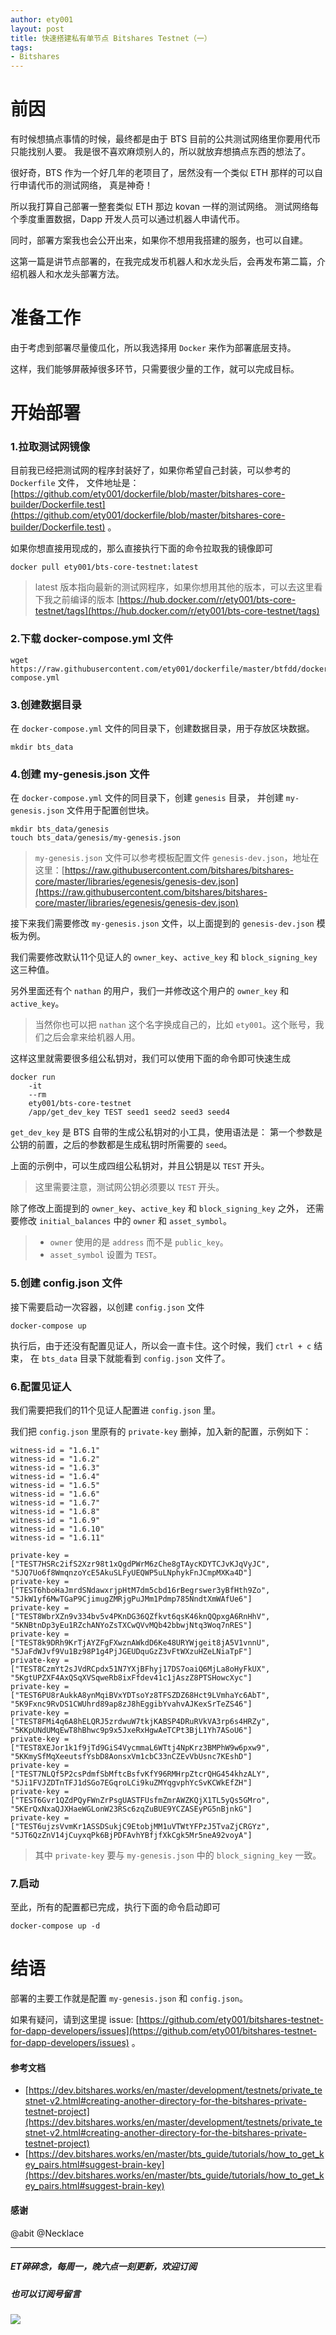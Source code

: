 ```yaml
---
author: ety001
layout: post
title: 快速搭建私有单节点 Bitshares Testnet（一）
tags:
- Bitshares
---
```

# 前因

有时候想搞点事情的时候，最终都是由于 BTS 目前的公共测试网络里你要用代币只能找别人要。
我是很不喜欢麻烦别人的，所以就放弃想搞点东西的想法了。

很好奇，BTS 作为一个好几年的老项目了，居然没有一个类似 ETH 那样的可以自行申请代币的测试网络，
真是神奇！

所以我打算自己部署一整套类似 ETH 那边 kovan 一样的测试网络。
测试网络每个季度重置数据，Dapp 开发人员可以通过机器人申请代币。

同时，部署方案我也会公开出来，如果你不想用我搭建的服务，也可以自建。

这第一篇是讲节点部署的，在我完成发币机器人和水龙头后，会再发布第二篇，介绍机器人和水龙头部署方法。

# 准备工作

由于考虑到部署尽量傻瓜化，所以我选择用 `Docker` 来作为部署底层支持。

这样，我们能够屏蔽掉很多环节，只需要很少量的工作，就可以完成目标。

# 开始部署

### 1.拉取测试网镜像

目前我已经把测试网的程序封装好了，如果你希望自己封装，可以参考的 `Dockerfile` 文件，
文件地址是：[https://github.com/ety001/dockerfile/blob/master/bitshares-core-builder/Dockerfile.test](https://github.com/ety001/dockerfile/blob/master/bitshares-core-builder/Dockerfile.test) 。

如果你想直接用现成的，那么直接执行下面的命令拉取我的镜像即可

```
docker pull ety001/bts-core-testnet:latest
```

> latest 版本指向最新的测试网程序，如果你想用其他的版本，可以去这里看下我之前编译的版本 [https://hub.docker.com/r/ety001/bts-core-testnet/tags](https://hub.docker.com/r/ety001/bts-core-testnet/tags)

### 2.下载 docker-compose.yml 文件

```
wget https://raw.githubusercontent.com/ety001/dockerfile/master/btfdd/docker-compose.yml
```

### 3.创建数据目录

在 `docker-compose.yml` 文件的同目录下，创建数据目录，用于存放区块数据。

```
mkdir bts_data
```

### 4.创建 my-genesis.json 文件

在 `docker-compose.yml` 文件的同目录下，创建 `genesis` 目录，
并创建 `my-genesis.json` 文件用于配置创世块。

```
mkdir bts_data/genesis
touch bts_data/genesis/my-genesis.json
```

> `my-genesis.json` 文件可以参考模板配置文件 `genesis-dev.json`，地址在这里：[https://raw.githubusercontent.com/bitshares/bitshares-core/master/libraries/egenesis/genesis-dev.json](https://raw.githubusercontent.com/bitshares/bitshares-core/master/libraries/egenesis/genesis-dev.json)

接下来我们需要修改 `my-genesis.json` 文件，以上面提到的 `genesis-dev.json` 模板为例。

我们需要修改默认11个见证人的 `owner_key`、`active_key` 和 `block_signing_key` 这三种值。

另外里面还有个 `nathan` 的用户，我们一并修改这个用户的 `owner_key` 和 `active_key`。

> 当然你也可以把 `nathan` 这个名字换成自己的，比如 `ety001`。这个账号，我们之后会拿来给机器人用。

这样这里就需要很多组公私钥对，我们可以使用下面的命令即可快速生成

```
docker run
    -it
    --rm
    ety001/bts-core-testnet
    /app/get_dev_key TEST seed1 seed2 seed3 seed4
```

`get_dev_key` 是 BTS 自带的生成公私钥对的小工具，使用语法是：
第一个参数是公钥的前置，之后的参数都是生成私钥时所需要的 `seed`。

上面的示例中，可以生成四组公私钥对，并且公钥是以 `TEST` 开头。

> 这里需要注意，测试网公钥必须要以 `TEST` 开头。

除了修改上面提到的 `owner_key`、`active_key` 和 `block_signing_key` 之外，
还需要修改 `initial_balances` 中的 `owner` 和 `asset_symbol`。

> * `owner` 使用的是 `address` 而不是 `public_key`。
> * `asset_symbol` 设置为 `TEST`。

### 5.创建 config.json 文件

接下需要启动一次容器，以创建 `config.json` 文件

```
docker-compose up
```

执行后，由于还没有配置见证人，所以会一直卡住。这个时候，我们 `ctrl + c` 结束，
在 `bts_data` 目录下就能看到 `config.json` 文件了。

### 6.配置见证人

我们需要把我们的11个见证人配置进 `config.json` 里。

我们把 `config.json` 里原有的 `private-key` 删掉，加入新的配置，示例如下：

```
witness-id = "1.6.1"
witness-id = "1.6.2"
witness-id = "1.6.3"
witness-id = "1.6.4"
witness-id = "1.6.5"
witness-id = "1.6.6"
witness-id = "1.6.7"
witness-id = "1.6.8"
witness-id = "1.6.9"
witness-id = "1.6.10"
witness-id = "1.6.11"

private-key = ["TEST7HSRc2ifS2Xzr98t1xQgdPWrM6zChe8gTAycKDYTCJvKJqVyJC", "5JQ7Uo6f8WmqnzoYcE5AkuSLFyUEQWP5uLNphykFnJCmpMXKa4D"]
private-key = ["TEST6hboHaJmrdSNdawxrjpHtM7dm5cbd16rBegrswer3yBfHth9Zo", "5JkW1yf6MwTGaP9CjimugZMRjgPuJMm1Pdmp785NndtXmWAfUe6"]
private-key = ["TEST8WbrXZn9v334bv5v4PKnDG36QZfkvt6qsK46knQQpxgA6RnHhV", "5KNBtnDp3yEu1RZchANYoZsTXCwQVvMQb42bbwjNtq3Woq7nRES"]
private-key = ["TEST8k9DRh9KrTjAYZFgFXwznAWkdD6Ke48URYWjgeit8jA5V1vnnU", "5JaFdWJvf9Vu1Bz98P1g4PjJGEUDquGzZ3vFtWXzuHZeLNiaTpF"]
private-key = ["TEST8CzmYt2sJVdRCpdx51N7YXjBFhyj17DS7oaiQ6MjLa8oHyFkUX", "5KgtUPZXF4AxQSqXVSqweRb8ixFfdev41c1jAszZ8PTSHowcXyc"]
private-key = ["TEST6PU8rAukkA8ynMqiBVxYDTsoYz8TFSZDZ68Hct9LVmhaYc6AbT", "5K9Fxnc9RvDS1CWUhrd89ap8zJ8hEggibYvahvAJKexSrTeZS46"]
private-key = ["TEST8FMi4q6A8hELQRJ5zrdwuW7tkjKABSP4DRuRVkVA3rp6s4HRZy", "5KKpUNdUMqEwT8hBhwc9p9x5JxeRxHgwAeTCPt3BjL1Yh7ASoU6"]
private-key = ["TEST8XEJor1k1f9jTd9GiS4VycmmaL6WTtj4NpKrz3BMPhW9w6pxw9", "5KKmySfMqXeeutsfYsbD8AonsxVm1cbC33nCZEvVbUsnc7KEshD"]
private-key = ["TEST7NLQf5P2csPdmfSbMftcBsfvKfY96RMHrpZtcrQHG454khzALY", "5Ji1FVJZDTnTFJ1dSGo7EGqroLCi9kuZMYqgvphYcSvKCWkEfZH"]
private-key = ["TEST6Gvr1QZdPQyFWnZrPsgUASTFUsfmZmrAWZKQjX1TL5yQs5GMro", "5KErQxNxaQJXHaeWGLonW23RSc6zqZuBUE9YCZASEyPG5nBjnkG"]
private-key = ["TEST6ujzsVvmKr1ASSDSukjC9EtobjMM1uVTWtYFPzJ5TvaZjCRGYz", "5JT6QzZnV14jCuyxqPk6BjPDFAvhYBfjfXkCgk5Mr5neA92voyA"]
```

> 其中 `private-key` 要与 `my-genesis.json` 中的 `block_signing_key` 一致。

### 7.启动

至此，所有的配置都已完成，执行下面的命令启动即可

```
docker-compose up -d
```

# 结语

部署的主要工作就是配置 `my-genesis.json` 和 `config.json`。

如果有疑问，请到这里提 issue: [https://github.com/ety001/bitshares-testnet-for-dapp-developers/issues](https://github.com/ety001/bitshares-testnet-for-dapp-developers/issues) 。

#### 参考文档
* [https://dev.bitshares.works/en/master/development/testnets/private_testnet-v2.html#creating-another-directory-for-the-bitshares-private-testnet-project](https://dev.bitshares.works/en/master/development/testnets/private_testnet-v2.html#creating-another-directory-for-the-bitshares-private-testnet-project)
* [https://dev.bitshares.works/en/master/bts_guide/tutorials/how_to_get_key_pairs.html#suggest-brain-key](https://dev.bitshares.works/en/master/bts_guide/tutorials/how_to_get_key_pairs.html#suggest-brain-key)

#### 感谢
@abit  @Necklace

---
##### ET碎碎念，每周一，晚六点一刻更新，欢迎订阅
##### 也可以订阅号留言
![](/img/wechat-subscribe.jpg)
